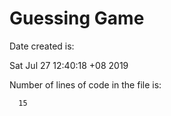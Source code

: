 # Guessing Game
Date created is: 

Sat Jul 27 12:40:18 +08 2019


Number of lines of code in the file is: 

      15
